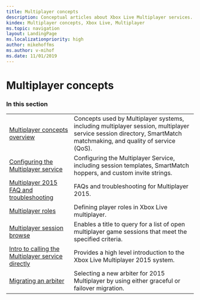 ```yaml
---
title: Multiplayer concepts
description: Conceptual articles about Xbox Live Multiplayer services.
kindex: Multiplayer concepts, Xbox Live, Multiplayer
ms.topic: navigation
layout: LandingPage
ms.localizationpriority: high
author: mikehoffms
ms.author: v-mihof
ms.date: 11/01/2019
---
```


# Multiplayer concepts


### In this section

|     |     |
| --- | --- |
| [Multiplayer concepts overview](live-multiplayer-concepts.md) | Concepts used by Multiplayer systems, including multiplayer session, multiplayer service session directory, SmartMatch matchmaking, and quality of service (QoS). |
| [Configuring the Multiplayer service](live-configure-the-multiplayer-service.md) | Configuring the Multiplayer Service, including session templates, SmartMatch hoppers, and custom invite strings. |
| [Multiplayer 2015 FAQ and troubleshooting](live-multiplayer-2015-faq.md) | FAQs and troubleshooting for Multiplayer 2015. |
| [Multiplayer roles](live-multiplayer-roles.md) | Defining player roles in Xbox Live multiplayer. |
| [Multiplayer session browse](live-session-browse.md) | Enables a title to query for a list of open multiplayer game sessions that meet the specified criteria. |
| [Intro to calling the Multiplayer service directly](live-intro-calling-mp-directly.md) | Provides a high level introduction to the Xbox Live Multiplayer 2015 system. |
| [Migrating an arbiter](live-migrating-an-arbiter.md) | Selecting a new arbiter for 2015 Multiplayer by using either graceful or failover migration. |
